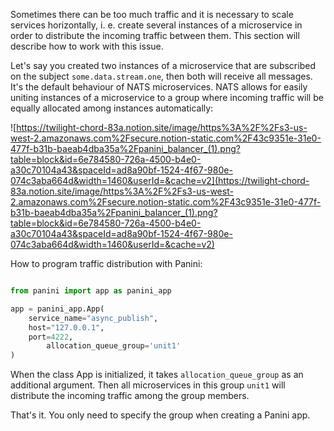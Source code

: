 Sometimes there can be too much traffic and it is necessary to scale services horizontally, i. e. create several instances of a microservice in order to distribute the incoming traffic between them. This section will describe how to work with this issue.

Let's say you created two instances of a microservice that are subscribed on the subject <span class="red">`some.data.stream.one`</span>, then both will receive all messages. It's the default behaviour of NATS microservices. NATS allows for easily uniting instances of a microservice to a group where incoming traffic will be equally allocated among instances automatically:

![https://twilight-chord-83a.notion.site/image/https%3A%2F%2Fs3-us-west-2.amazonaws.com%2Fsecure.notion-static.com%2F43c9351e-31e0-477f-b31b-baeab4dba35a%2Fpanini_balancer_(1).png?table=block&id=6e784580-726a-4500-b4e0-a30c70104a43&spaceId=ad8a90bf-1524-4f67-980e-074c3aba664d&width=1460&userId=&cache=v2](https://twilight-chord-83a.notion.site/image/https%3A%2F%2Fs3-us-west-2.amazonaws.com%2Fsecure.notion-static.com%2F43c9351e-31e0-477f-b31b-baeab4dba35a%2Fpanini_balancer_(1).png?table=block&id=6e784580-726a-4500-b4e0-a30c70104a43&spaceId=ad8a90bf-1524-4f67-980e-074c3aba664d&width=1460&userId=&cache=v2)

How to program traffic distribution with Panini:

```python

from panini import app as panini_app

app = panini_app.App(
    service_name="async_publish",
    host="127.0.0.1",
    port=4222,
		allocation_queue_group='unit1'
)
```

When the class App is initialized, it takes <span class="red">`allocation_queue_group`</span> as an additional argument. Then all microservices in this group <span class="red">`unit1`</span> will distribute the incoming traffic among the group members.

That's it. You only need to specify the group when creating a Panini app.